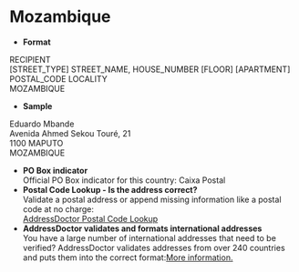 Mozambique
==========

- **Format**

RECIPIENT  
[STREET_TYPE] STREET_NAME, HOUSE_NUMBER [FLOOR] [APARTMENT]  
POSTAL_CODE LOCALITY  
MOZAMBIQUE
- **Sample**

Eduardo Mbande  
Avenida Ahmed Sekou Touré, 21  
1100 MAPUTO  
MOZAMBIQUE
- **PO Box indicator**  
Official PO Box indicator for this country: Caixa Postal
- **Postal Code Lookup - Is the address correct?**  
Validate a postal address or append missing information like a postal code at no charge:  
[AddressDoctor Postal Code Lookup](http://lookup.addressdoctor.com/lookup/default.aspx?lang=en&country=MOZ)
- **AddressDoctor validates and formats international addresses**  
You have a large number of international addresses that need to be verified? AddressDoctor validates addresses from over 240 countries and puts them into the correct format:[More information.](index.php?id=31&L=1)